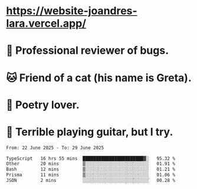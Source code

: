 # https://website-joandres-lara.vercel.app/
# 🐛 Professional reviewer of bugs.
# 🐱 Friend of a cat (his name is Greta).
# 📜 Poetry lover.
# 🎸 Terrible playing guitar, but I try.

<!--START_SECTION:waka-->

```txt
From: 22 June 2025 - To: 29 June 2025

TypeScript   16 hrs 55 mins  ███████████████████████▓░   95.32 %
Other        20 mins         ▒░░░░░░░░░░░░░░░░░░░░░░░░   01.91 %
Bash         12 mins         ▒░░░░░░░░░░░░░░░░░░░░░░░░   01.21 %
Prisma       11 mins         ▒░░░░░░░░░░░░░░░░░░░░░░░░   01.06 %
JSON         2 mins          ░░░░░░░░░░░░░░░░░░░░░░░░░   00.28 %
```

<!--END_SECTION:waka-->
